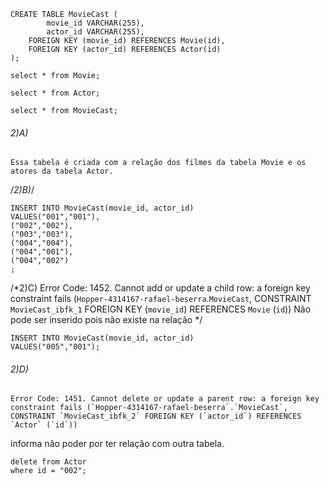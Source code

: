 ```
CREATE TABLE MovieCast (
		movie_id VARCHAR(255),
		actor_id VARCHAR(255),
    FOREIGN KEY (movie_id) REFERENCES Movie(id),
    FOREIGN KEY (actor_id) REFERENCES Actor(id)
);
```
```
select * from Movie;
```
```
select * from Actor;
```
```
select * from MovieCast;
```
###### 2)A)
	Essa tabela é criada com a relação dos filmes da tabela Movie e os atores da tabela Actor.

/*2)B)*/
```
INSERT INTO MovieCast(movie_id, actor_id)
VALUES("001","001"),
("002","002"),
("003","003"),
("004","004"),
("004","001"),
("004","002")
;
```

/*2)C)
Error Code: 1452. Cannot add or update a child row: a foreign key constraint fails (`Hopper-4314167-rafael-beserra`.`MovieCast`, CONSTRAINT `MovieCast_ibfk_1` FOREIGN KEY (`movie_id`) REFERENCES `Movie` (`id`))
	Não pode ser inserido pois não existe na relação
*/
```
INSERT INTO MovieCast(movie_id, actor_id)
VALUES("005","001");
```

###### 2)D)
	Error Code: 1451. Cannot delete or update a parent row: a foreign key constraint fails (`Hopper-4314167-rafael-beserra`.`MovieCast`, CONSTRAINT `MovieCast_ibfk_2` FOREIGN KEY (`actor_id`) REFERENCES `Actor` (`id`))
informa não poder por ter relação com outra tabela.

```
delete from Actor
where id = "002";
```